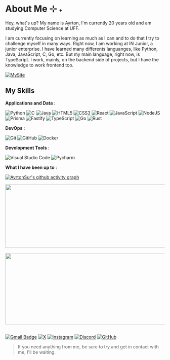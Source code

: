 # About Me ⊹ ˖
Hey, what's up?
My name is Ayrton, I'm currently 20 years old and am studying Computer Science at UFF.

I am currently focusing on learning as much as I can and to do that I try to challenge myself in many ways. Right now, I am working at IN Junior, a junior enterprise.
I have learned many differents languanges, like Python, Java, JavaScript, C, Go, etc. But my main language, right now, is TypeScript.
I work, mainly, on the backend side of projects, but I have the knowledge to work frontend too.

<div>
  
[![MySite](https://img.shields.io/badge/Curriculum%20-%20hsl(0%2C%200%25%2C%2093%25)?style=flat&logo=pagekit&logoColor=black&logoSize=auto
)](https://ayrtonsur.github.io/Curriculo/)
</div>

## My Skills
**Applications and Data** :

![Python](https://img.shields.io/badge/python-3670A0?style=for-the-badge&logo=python&logoColor=FFD700&color=A020F0)
![C](https://img.shields.io/badge/-C-333333?style=for-the-badge&logo=c&logoColor=00599C&color=4f42b5)
![Java](https://img.shields.io/badge/java-%23ED8B00.svg?style=for-the-badge&logo=openjdk&logoColor=white)
![HTML5](https://img.shields.io/badge/html5-%23E34F26.svg?style=for-the-badge&logo=html5&logoColor=white)
![CSS3](https://img.shields.io/badge/css3-%231572B6.svg?style=for-the-badge&logo=css3&logoColor=white)
![React](https://img.shields.io/badge/react-%2320232a.svg?style=for-the-badge&logo=react&logoColor=%2361DAFB)
![JavaScript](https://img.shields.io/badge/javascript-%23323330.svg?style=for-the-badge&logo=javascript&logoColor=%23F7DF1E)
![NodeJS](https://img.shields.io/badge/node.js-6DA55F?style=for-the-badge&logo=node.js&logoColor=white)
![Prisma](https://img.shields.io/badge/Prisma-3982CE?style=for-the-badge&logo=Prisma&logoColor=white)
![Fastify](https://img.shields.io/badge/fastify-%23000000.svg?style=for-the-badge&logo=fastify&logoColor=white)
![TypeScript](https://img.shields.io/badge/typescript-%23007ACC.svg?style=for-the-badge&logo=typescript&logoColor=white)
![Go](https://img.shields.io/badge/go-%2300ADD8.svg?style=for-the-badge&logo=go&logoColor=white)
![Rust](https://img.shields.io/badge/rust-%23000000.svg?style=for-the-badge&logo=rust&logoColor=white)


**DevOps** :

![Git](https://img.shields.io/badge/-Git-333333?style=flat&logo=git)
![GitHub](https://img.shields.io/badge/-GitHub-333333?style=flat&logo=github)
![Docker](https://img.shields.io/badge/docker-%230db7ed.svg?style=flat&logo=docker&logoColor=white)

**Development Tools** :

![Visual Studio Code](https://img.shields.io/badge/-Visual%20Studio%20Code-333333?style=flat&logo=visual-studio-code&logoColor=007ACC)
![Pycharm](https://img.shields.io/badge/-Pycharm-333333?style=flat&logo=pycharm&logoColor=007ACC)
<br/>

**What I have been up to** :

[![AyrtonSur's github activity graph](https://github-readme-activity-graph.vercel.app/graph?username=AyrtonSur&theme=monokai)](https://github.com/AyrtonSur/github-readme-activity-graph)

<a href="https://github.com/AyrtonSur" title="Ayrton's profile">

  <img height="200em" width="1000" align="center" src="https://github-readme-stats.vercel.app/api?username=AyrtonSur&theme=monokai&show_icons=true" />
  <br></br>
  <img height="225em" width="950m" align="center" src="https://github-readme-stats.vercel.app/api/top-langs/?username=AyrtonSur&layout=compact&langs_count=7&theme=monokai"/>
</a>
<br></br>

[![Gmail Badge](https://img.shields.io/badge/-ayrtonsurica@gmail.com-006bed?style=flat-square&logo=Gmail&logoColor=white&link=mailto:ayrtonsurica@gmail.com)](mailto:ayrtonsurica@gmail.com)
[![X](https://img.shields.io/badge/@AyrtonSurica-%23000000.svg?style=flat-square&logo=X&logoColor=white)](https://twitter.com/AyrtonSurica)
[![Instagram](https://img.shields.io/badge/ayrtonsurica-%23E4405F.svg?style=flat-square&logo=Instagram&logoColor=white)](https://instagram.com/ayrtonsurica)
[![Discord](https://img.shields.io/badge/Discord-ayrtonss-7289DA?logo=discord&logoColor=white)](https://discord.com)
[![GitHub](https://img.shields.io/github/followers/AyrtonSur?label=follow&style=social)](https://github.com/AyrtonSur)


> If you need anything from me, be sure to try and get in contact with me, I'll be waiting.
 
